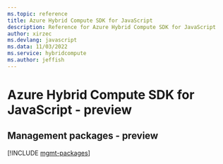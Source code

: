 ```yaml
---
ms.topic: reference
title: Azure Hybrid Compute SDK for JavaScript
description: Reference for Azure Hybrid Compute SDK for JavaScript
author: xirzec
ms.devlang: javascript
ms.data: 11/03/2022
ms.service: hybridcompute
ms.author: jeffish
---
```

# Azure Hybrid Compute SDK for JavaScript - preview

## Management packages - preview
[!INCLUDE [mgmt-packages](hybrid-compute-mgmt-index.md)]